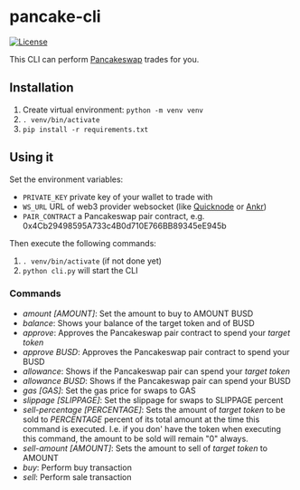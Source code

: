 # pancake-cli

[![License](https://img.shields.io/badge/license-MIT-blue.svg)](/LICENSE)

This CLI can perform [Pancakeswap](https://pancakeswap.finance/) trades for you. 

## Installation
1. Create  virtual environment: `python -m venv venv`
2. `. venv/bin/activate`
3. `pip install -r requirements.txt`

## Using it

Set the environment variables:
* `PRIVATE_KEY` private key of your wallet to trade with
* `WS_URL` URL of web3 provider websocket (like [Quicknode](https://www.quicknode.com) or [Ankr](https://app.ankr.com/))
* `PAIR_CONTRACT` a Pancakeswap pair contract, e.g. 0x4Cb29498595A733c4B0d710E766BB89345eE945b

Then execute the following commands:

1. `. venv/bin/activate` (if not done yet)
2. `python cli.py` will start the CLI


### Commands
* _amount [AMOUNT]_: Set the amount to buy to AMOUNT BUSD
* _balance_: Shows your balance of the target token and of BUSD
* _approve_: Approves the Pancakeswap pair contract to spend your *target token*
* _approve BUSD_: Approves the Pancakeswap pair contract to spend your BUSD
* _allowance_: Shows if the Pancakeswap pair can spend your *target token*
* _allowance BUSD_: Shows if the Pancakeswap pair can spend your BUSD
* _gas [GAS]_: Set the gas price for swaps to GAS
* _slippage [SLIPPAGE]_: Set the slippage for swaps to SLIPPAGE percent
* _sell-percentage [PERCENTAGE]_: Sets the amount of *target token* to be sold to *PERCENTAGE* percent of its total amount at the time this command is executed. I.e. if you don' have the token when executing this command, the amount to be sold will remain "0" always.
* _sell-amount [AMOUNT]_: Sets the amount to sell of *target token* to AMOUNT
* _buy_: Perform buy transaction
* _sell_: Perform sale transaction
